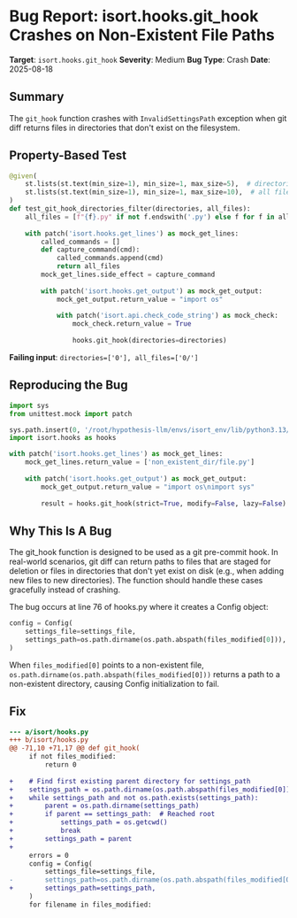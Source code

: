 # Bug Report: isort.hooks.git_hook Crashes on Non-Existent File Paths

**Target**: `isort.hooks.git_hook`
**Severity**: Medium
**Bug Type**: Crash
**Date**: 2025-08-18

## Summary

The `git_hook` function crashes with `InvalidSettingsPath` exception when git diff returns files in directories that don't exist on the filesystem.

## Property-Based Test

```python
@given(
    st.lists(st.text(min_size=1), min_size=1, max_size=5),  # directories to filter
    st.lists(st.text(min_size=1), min_size=1, max_size=10),  # all files
)
def test_git_hook_directories_filter(directories, all_files):
    all_files = [f"{f}.py" if not f.endswith('.py') else f for f in all_files]
    
    with patch('isort.hooks.get_lines') as mock_get_lines:
        called_commands = []
        def capture_command(cmd):
            called_commands.append(cmd)
            return all_files
        mock_get_lines.side_effect = capture_command
        
        with patch('isort.hooks.get_output') as mock_get_output:
            mock_get_output.return_value = "import os"
            
            with patch('isort.api.check_code_string') as mock_check:
                mock_check.return_value = True
                
                hooks.git_hook(directories=directories)
```

**Failing input**: `directories=['0'], all_files=['0/']`

## Reproducing the Bug

```python
import sys
from unittest.mock import patch

sys.path.insert(0, '/root/hypothesis-llm/envs/isort_env/lib/python3.13/site-packages')
import isort.hooks as hooks

with patch('isort.hooks.get_lines') as mock_get_lines:
    mock_get_lines.return_value = ['non_existent_dir/file.py']
    
    with patch('isort.hooks.get_output') as mock_get_output:
        mock_get_output.return_value = "import os\nimport sys"
        
        result = hooks.git_hook(strict=True, modify=False, lazy=False)
```

## Why This Is A Bug

The git_hook function is designed to be used as a git pre-commit hook. In real-world scenarios, git diff can return paths to files that are staged for deletion or files in directories that don't yet exist on disk (e.g., when adding new files to new directories). The function should handle these cases gracefully instead of crashing.

The bug occurs at line 76 of hooks.py where it creates a Config object:
```python
config = Config(
    settings_file=settings_file,
    settings_path=os.path.dirname(os.path.abspath(files_modified[0])),
)
```

When `files_modified[0]` points to a non-existent file, `os.path.dirname(os.path.abspath(files_modified[0]))` returns a path to a non-existent directory, causing Config initialization to fail.

## Fix

```diff
--- a/isort/hooks.py
+++ b/isort/hooks.py
@@ -71,10 +71,17 @@ def git_hook(
     if not files_modified:
         return 0
 
+    # Find first existing parent directory for settings_path
+    settings_path = os.path.dirname(os.path.abspath(files_modified[0]))
+    while settings_path and not os.path.exists(settings_path):
+        parent = os.path.dirname(settings_path)
+        if parent == settings_path:  # Reached root
+            settings_path = os.getcwd()
+            break
+        settings_path = parent
+
     errors = 0
     config = Config(
         settings_file=settings_file,
-        settings_path=os.path.dirname(os.path.abspath(files_modified[0])),
+        settings_path=settings_path,
     )
     for filename in files_modified:
```